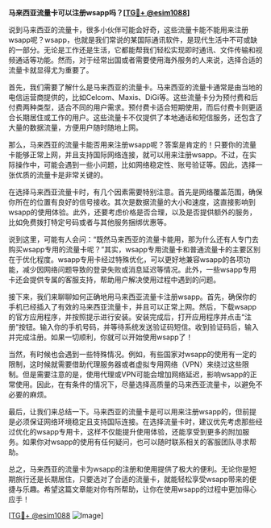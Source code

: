 **马来西亚流量卡可以注册wsapp吗？[[TG💪+ @esim1088](https://t.me/s/esim1088)]**

说到马来西亚的流量卡，很多小伙伴可能会好奇，这些流量卡能不能用来注册wsapp呢？wsapp，也就是我们常说的某国际通讯软件，是现代生活中不可或缺的一部分。无论是工作还是生活，它都能帮我们轻松实现即时通讯、文件传输和视频通话等功能。然而，对于经常出国或者需要使用海外服务的人来说，选择合适的流量卡就显得尤为重要了。

首先，我们需要了解什么是马来西亚的流量卡。马来西亚的流量卡通常是由当地的电信运营商提供的，比如Celcom、Maxis、DiGi等。这些流量卡分为预付费和后付费两种类型，适合不同的用户需求。预付费卡适合短期使用，而后付费卡则更适合长期居住或工作的用户。这些流量卡不仅提供了本地通话和短信服务，还包含了大量的数据流量，方便用户随时随地上网。

那么，马来西亚的流量卡能否用来注册wsapp呢？答案是肯定的！只要你的流量卡能够正常上网，并且支持国际网络连接，就可以用来注册wsapp。不过，在实际操作中，可能会遇到一些小问题，比如网络稳定性、账号验证等。因此，选择一张优质的流量卡是非常关键的。

在选择马来西亚流量卡时，有几个因素需要特别注意。首先是网络覆盖范围，确保你所在的位置有良好的信号接收。其次是数据流量的大小和速度，这直接影响到wsapp的使用体验。此外，还要考虑价格是否合理，以及是否提供额外的服务，比如免费拨打特定号码或者与其他服务捆绑优惠等。

说到这里，可能有人会问：“既然马来西亚的流量卡能用，那为什么还有人专门去购买wsapp专用的流量卡呢？”其实，wsapp专用流量卡和普通流量卡的主要区别在于优化程度。wsapp专用卡经过特殊优化，可以更好地兼容wsapp的各项功能，减少因网络问题导致的登录失败或消息延迟等情况。此外，一些wsapp专用卡还会提供专属的客服支持，帮助用户解决使用过程中遇到的问题。

接下来，我们来聊聊如何正确地用马来西亚流量卡注册wsapp。首先，确保你的手机已经插入了有效的马来西亚流量卡，并且可以正常上网。然后，下载wsapp的官方应用程序，并按照提示进行安装。安装完成后，打开应用程序并点击“注册”按钮。输入你的手机号码，并等待系统发送验证码短信。收到验证码后，输入并完成注册。如果一切顺利，你就可以开始使用wsapp了！

当然，有时候也会遇到一些特殊情况。例如，有些国家对wsapp的使用有一定的限制，这时候就需要借助代理服务器或者虚拟专用网络（VPN）来绕过这些限制。但是需要注意的是，使用代理或VPN可能会增加网络延迟，影响wsapp的正常使用。因此，在有条件的情况下，尽量选择高质量的马来西亚流量卡，以避免不必要的麻烦。

最后，让我们来总结一下。马来西亚的流量卡是可以用来注册wsapp的，但前提是必须保证网络环境稳定且支持国际连接。在选择流量卡时，建议优先考虑那些经过优化的wsapp专用卡，这样不仅能提升使用体验，还能享受到更多的附加服务。如果你对wsapp的使用有任何疑问，也可以随时联系相关的客服团队寻求帮助。

总之，马来西亚的流量卡为wsapp的注册和使用提供了极大的便利。无论你是短期旅行还是长期居住，只要选对了合适的流量卡，就能轻松享受wsapp带来的便捷与乐趣。希望这篇文章能对你有所帮助，让你在使用wsapp的过程中更加得心应手！

[[TG💪+ @esim1088](https://t.me/s/esim1088) ![Image](https://i.postimg.cc/4NQfJmqS/Snipaste-2025-05-13-00-14-12.png)]